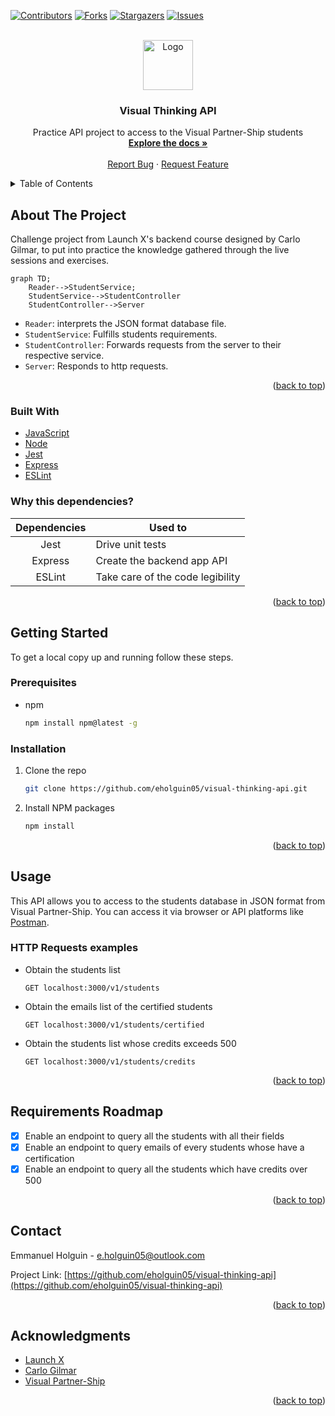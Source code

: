 <div id="top"></div>

[![Contributors][contributors-shield]][contributors-url]
[![Forks][forks-shield]][forks-url]
[![Stargazers][stars-shield]][stars-url]
[![Issues][issues-shield]][issues-url]

<!-- PROJECT LOGO -->
<br />
<div align="center">
  <a href="https://github.com/eholguin05/visual-thinking-api">
    <img src="https://raw.githubusercontent.com/othneildrew/Best-README-Template/master/images/logo.png" alt="Logo" width="80" height="80">
  </a>

<h3 align="center">Visual Thinking API</h3>

  <p align="center">
    Practice API project to access to the Visual Partner-Ship students
    <br />
    <a href="https://github.com/eholguin05/visual-thinking-api"><strong>Explore the docs »</strong></a>
    <br />
    <br />
    <a href="https://github.com/eholguin05/visual-thinking-api/issues">Report Bug</a>
    ·
    <a href="https://github.com/eholguin05/visual-thinking-api/issues">Request Feature</a>
  </p>
</div>

<!-- TABLE OF CONTENTS -->
<details>
  <summary>Table of Contents</summary>
  <ol>
    <li>
      <a href="#about-the-project">About The Project</a>
      <ul>
        <li><a href="#built-with">Built With</a></li>
        <li><a href="#why-this-dependencies">Why this dependencies?</a></li>
      </ul>
    </li>
    <li>
      <a href="#getting-started">Getting Started</a>
      <ul>
        <li><a href="#prerequisites">Prerequisites</a></li>
        <li><a href="#installation">Installation</a></li>
      </ul>
    </li>
    <li><a href="#usage">Usage</a></li>
    <li><a href="#requirements-roadmap">Requirements Roadmap</a></li>
    <li><a href="#contact">Contact</a></li>
    <li><a href="#acknowledgments">Acknowledgments</a></li>
  </ol>
</details>

<!-- ABOUT THE PROJECT -->

## About The Project

Challenge project from Launch X's backend course designed by Carlo Gilmar, to put into practice the knowledge gathered through the live sessions and exercises.

```mermaid
graph TD;
    Reader-->StudentService;
    StudentService-->StudentController
    StudentController-->Server
```

- `Reader`: interprets the JSON format database file.
- `StudentService`: Fulfills students requirements.
- `StudentController`: Forwards requests from the server to their respective service.
- `Server`: Responds to http requests.

<p align="right">(<a href="#top">back to top</a>)</p>

### Built With

- [JavaScript](https://www.javascript.com)
- [Node](https://nodejs.org)
- [Jest](https://jestjs.io)
- [Express](https//expressjs.com)
- [ESLint](https://eslint.org)

### Why this dependencies?

| Dependencies | Used to                          |
| :----------: | -------------------------------- |
|     Jest     | Drive unit tests                 |
|   Express    | Create the backend app API       |
|    ESLint    | Take care of the code legibility |

<p align="right">(<a href="#top">back to top</a>)</p>

<!-- GETTING STARTED -->

## Getting Started

To get a local copy up and running follow these steps.

### Prerequisites

- npm
  ```sh
  npm install npm@latest -g
  ```

### Installation

1. Clone the repo
   ```sh
   git clone https://github.com/eholguin05/visual-thinking-api.git
   ```
2. Install NPM packages
   ```sh
   npm install
   ```

<p align="right">(<a href="#top">back to top</a>)</p>

<!-- USAGE EXAMPLES -->

## Usage

This API allows you to access to the students database in JSON format from Visual Partner-Ship. You can access it via browser or API platforms like [Postman][postman-url].

### HTTP Requests examples

- Obtain the students list
  ```
  GET localhost:3000/v1/students
  ```
- Obtain the emails list of the certified students
  ```
  GET localhost:3000/v1/students/certified
  ```
- Obtain the students list whose credits exceeds 500
  ```
  GET localhost:3000/v1/students/credits
  ```

<p align="right">(<a href="#top">back to top</a>)</p>

<!-- ROADMAP -->

## Requirements Roadmap

- [x] Enable an endpoint to query all the students with all their fields
- [x] Enable an endpoint to query emails of every students whose have a certification
- [x] Enable an endpoint to query all the students which have credits over 500

<p align="right">(<a href="#top">back to top</a>)</p>

<!-- CONTACT -->

## Contact

Emmanuel Holguin - e.holguin05@outlook.com

Project Link: [https://github.com/eholguin05/visual-thinking-api](https://github.com/eholguin05/visual-thinking-api)

<p align="right">(<a href="#top">back to top</a>)</p>

<!-- ACKNOWLEDGMENTS -->

## Acknowledgments

- [Launch X](https://github.com/LaunchX-InnovaccionVirtual)
- [Carlo Gilmar](https://github.com/carlogilmar/)
- [Visual Partner-Ship](https://github.com/visualpartnership)

<p align="right">(<a href="#top">back to top</a>)</p>

<!-- MARKDOWN LINKS & IMAGES -->
<!-- https://www.markdownguide.org/basic-syntax/#reference-style-links -->

[contributors-shield]: https://img.shields.io/github/contributors/eholguin05/visual-thinking-api.svg?style=for-the-badge
[contributors-url]: https://github.com/eholguin05r/visual-thinking-api/graphs/contributors
[forks-shield]: https://img.shields.io/github/forks/eholguin05/visual-thinking-api.svg?style=for-the-badge
[forks-url]: https://github.com/eholguin05/visual-thinking-api/network/members
[stars-shield]: https://img.shields.io/github/stars/eholguin05/visual-thinking-api.svg?style=for-the-badge
[stars-url]: https://github.com/eholguin05/visual-thinking-api/stargazers
[issues-shield]: https://img.shields.io/github/issues/eholguin05/visual-thinking-api.svg?style=for-the-badge
[issues-url]: https://github.com/eholguin05r/visual-thinking-api/issues
[postman-url]: https://www.postman.com/
